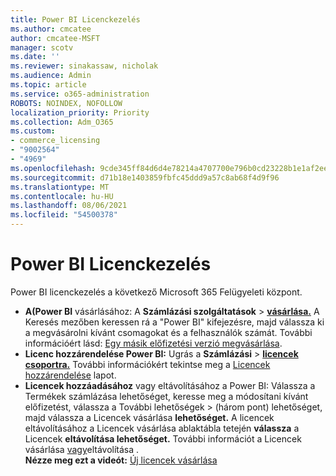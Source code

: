 ```yaml
---
title: Power BI Licenckezelés
ms.author: cmcatee
author: cmcatee-MSFT
manager: scotv
ms.date: ''
ms.reviewer: sinakassaw, nicholak
ms.audience: Admin
ms.topic: article
ms.service: o365-administration
ROBOTS: NOINDEX, NOFOLLOW
localization_priority: Priority
ms.collection: Adm_O365
ms.custom:
- commerce_licensing
- "9002564"
- "4969"
ms.openlocfilehash: 9cde345ff84d6d4e78214a4707700e796b0cd23228b1e1af2ee315ffd88b4fc6
ms.sourcegitcommit: d71b18e1403859fbfc45ddd9a57c8ab68f4d9f96
ms.translationtype: MT
ms.contentlocale: hu-HU
ms.lasthandoff: 08/06/2021
ms.locfileid: "54500378"
---
```

# <a name="power-bi-license-management"></a>Power BI Licenckezelés

Power BI licenckezelés a következő Microsoft 365 Felügyeleti központ.

- **A(Power BI** vásárlásához: A **Számlázási szolgáltatások** \> **[vásárlása.](https://go.microsoft.com/fwlink/p/?linkid=868433)** A Keresés mezőben keressen rá a "Power BI" kifejezésre, majd válassza ki a megvásárolni kívánt csomagokat és a felhasználók számát. További információért lásd: [Egy másik előfizetési verzió megvásárlása](/microsoft-365/commerce/try-or-buy-microsoft-365#buy-a-different-subscription).
- **Licenc hozzárendelése Power BI:** Ugrás a **Számlázási**  >  **[licencek csoportra.](https://go.microsoft.com/fwlink/p/?linkid=842264)** További információkért tekintse meg a [Licencek hozzárendelése](/microsoft-365/admin/manage/assign-licenses-to-users) lapot.
- **Licencek hozzáadásához** vagy eltávolításához a Power BI: Válassza a Termékek számlázása lehetőséget, keresse meg a módosítani kívánt előfizetést, válassza a További lehetőségek  >  **[](https://go.microsoft.com/fwlink/p/?linkid=842054)**(három pont) lehetőséget, majd válassza a Licencek vásárlása **lehetőséget.**  A licencek eltávolításához a Licencek vásárlása ablaktábla tetején **válassza** a Licencek **eltávolítása lehetőséget.** További információt a Licencek vásárlása [vagy](/microsoft-365/commerce/licenses/buy-licenses)eltávolítása .\
**Nézze meg ezt a videót:** [Új licencek vásárlása](https://go.microsoft.com/fwlink/p/?linkid=2154857)